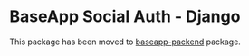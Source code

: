 # BaseApp Social Auth - Django

This package has been moved to [baseapp-packend](https://pypi.org/project/baseapp-backend/) package.
